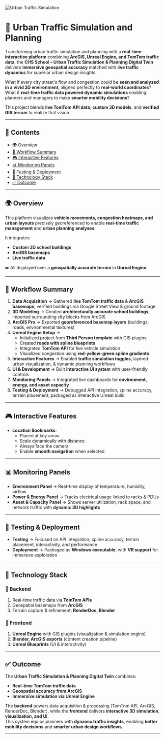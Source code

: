 ![Urban Traffic Simulation](./assets/cover-image.png)

# 🚦 Urban Traffic Simulation and Planning

Transforming urban traffic simulation and planning with a **real-time interactive platform** combining **ArcGIS, Unreal Engine, and TomTom traffic data**, the **CHS School – Urban Traffic Simulation & Planning Digital Twin** delivers **immersive geospatial accuracy** matched with **live traffic dynamics** for superior urban design insights.  

What if every city street's flow and congestion could be **seen and analyzed in a vivid 3D environment**, aligned perfectly to **real-world coordinates**?  
What if **real-time traffic data powered dynamic simulations** enabling planners and managers to make **smarter mobility decisions**?  

This project blends **live TomTom API data**, **custom 3D models**, and **verified GIS terrain** to realize that vision.  

---

## 📑 Contents
- [🌍 Overview](#-overview)  
- [🔄 Workflow Summary](#-workflow-summary)  
- [🎮 Interactive Features](#-interactive-features)  
- [📊 Monitoring Panels](#-monitoring-panels)  
- [🧪 Testing & Deployment](#-testing--deployment)  
- [🎯 Technology Stack](#-technology-stack)  
- [✅ Outcome](#-outcome)  

---

## 🌍 Overview
This platform visualizes **vehicle movements, congestion heatmaps, and urban layouts** precisely georeferenced to enable **real-time traffic management** and **urban planning analyses**.  

It integrates:  
- **Custom 3D school buildings**  
- **ArcGIS basemaps**  
- **Live traffic data**  

➡️ All displayed over a **geospatially accurate terrain** in **Unreal Engine**.  

---

## 🔄 Workflow Summary

1. **Data Acquisition** → Gathered **live TomTom traffic data** & **ArcGIS basemaps**; verified buildings via Google Street View & ground footage  
2. **3D Modeling** → Created **architecturally accurate school buildings**; imported surrounding city blocks from ArcGIS  
3. **ArcGIS Pro** → Exported **georeferenced basemap layers** (buildings, roads, environmental textures)  
4. **Unreal Engine Setup** →  
   - Initialized project from **Third Person template** with GIS plugins  
   - Created **roads with spline blueprints**  
   - Integrated **TomTom API** for live vehicle simulation  
   - Visualized congestion using **red-yellow-green spline gradients**  
5. **Interactive Features** → Enabled **traffic simulation toggles**, layered urban visualization, & dynamic planning workflows  
6. **UI & Development** → Built **interactive UI system** with user-friendly controls  
7. **Monitoring Panels** → Integrated live dashboards for **environment, energy, and asset capacity**  
8. **Testing & Deployment** → Debugged API integration, spline accuracy, terrain placement; packaged as interactive Unreal build  

---

## 🎮 Interactive Features
- **Location Bookmarks**:  
  - Placed at key areas  
  - Scale dynamically with distance  
  - Always face the camera  
  - Enable **smooth navigation** when selected  

---

## 📊 Monitoring Panels
- **Environment Panel** → Real-time display of temperature, humidity, airflow  
- **Power & Energy Panel** → Tracks electrical usage linked to racks & PDUs  
- **Asset & Capacity Panel** → Shows server utilization, rack space, and network traffic with **dynamic 3D highlights**  

---

## 🧪 Testing & Deployment
- **Testing** → Focused on API integration, spline accuracy, terrain placement, interactivity, and performance  
- **Deployment** → Packaged as **Windows executable**, with **VR support** for immersive exploration  

---

## 🎯 Technology Stack

### 🔹 Backend
1. Real-time traffic data via **TomTom APIs**  
2. Geospatial basemaps from **ArcGIS**  
3. Terrain capture & refinement: **RenderDoc, Blender**  

### 🔹 Frontend
1. **Unreal Engine** with GIS plugins (visualization & simulation engine)  
2. **Blender, ArcGIS exports** (content creation pipeline)  
3. **Unreal Blueprints** (UI & interactivity)  

---

## ✅ Outcome
The **Urban Traffic Simulation & Planning Digital Twin** combines:  
- **Real-time TomTom traffic data**  
- **Geospatial accuracy from ArcGIS**  
- **Immersive simulation via Unreal Engine**  

The **backend** powers data acquisition & processing (TomTom API, ArcGIS, RenderDoc, Blender), while the **frontend** delivers **interactive 3D simulation, visualization, and UI**.  
This system equips planners with **dynamic traffic insights**, enabling **better mobility decisions** and **smarter urban design workflows**.  

---
